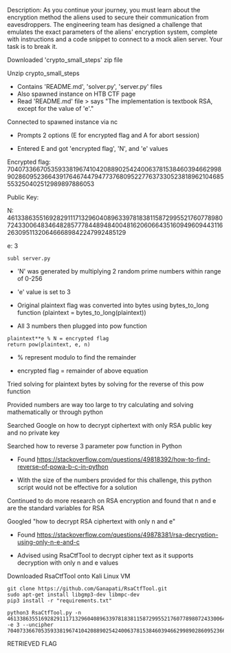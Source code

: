 Description: 
As you continue your journey, you must learn about the encryption method the aliens used to secure their communication from eavesdroppers. The engineering team has designed a challenge that emulates the exact parameters of the aliens' encryption system, complete with instructions and a code snippet to connect to a mock alien server. Your task is to break it.

Downloaded 'crypto_small_steps' zip file

Unzip crypto_small_steps

- Contains 'README.md', 'solver.py', 'server.py' files
- Also spawned instance on HTB CTF page
- Read 'README.md' file > says "The implementation is textbook RSA, except for the value of 'e'."

Connected to spawned instance via nc
	
  - Prompts 2 options (E for encrypted flag and A for abort session)
	
  - Entered E and got 'encrypted flag', 'N', and 'e' values

Encrypted flag: 70407336670535933819674104208890254240063781538460394662998902860952366439176467447947737680952277637330523818962104685553250402512989897886053

Public Key: 

N: 4613386355169282911171329604089633978183811587299552176077898072433006483464828577784489484004816206066435160949609443116263095113206466689842247992485129

e: 3

```
subl server.py
```
- 'N' was generated by multiplying 2 random prime numbers within range of 0-256

- 'e' value is set to 3

- Original plaintext flag was converted into bytes using bytes_to_long function (plaintext = bytes_to_long(plaintext))

- All 3 numbers then plugged into pow function

```
plaintext**e % N = encrypted flag
return pow(plaintext, e, n)
```
- % represent modulo to find the remainder 

- encrypted flag = remainder of above equation
	
Tried solving for plaintext bytes by solving for the reverse of this pow function

Provided numbers are way too large to try calculating and solving mathematically or through python

Searched Google on how to decrypt ciphertext with only RSA public key and no private key

Searched how to reverse 3 parameter pow function in Python

- Found https://stackoverflow.com/questions/49818392/how-to-find-reverse-of-powa-b-c-in-python
	
- With the size of the numbers provided for this challenge, this python script would not be effective for a solution

Continued to do more research on RSA encryption and found that n and e are the standard variables for RSA

Googled "how to decrypt RSA ciphertext with only n and e"

- Found https://stackoverflow.com/questions/49878381/rsa-decryption-using-only-n-e-and-c

- Advised using RsaCtfTool to decrypt cipher text as it supports decryption with only n and e values
	
Downloaded RsaCtfTool onto Kali Linux VM
	
```
git clone https://github.com/Ganapati/RsaCtfTool.git
sudo apt-get install libgmp3-dev libmpc-dev
pip3 install -r "requirements.txt"

python3 RsaCtfTool.py -n 4613386355169282911171329604089633978183811587299552176077898072433006483464828577784489484004816206066435160949609443116263095113206466689842247992485129 -e 3 --uncipher 70407336670535933819674104208890254240063781538460394662998902860952366439176467447947737680952277637330523818962104685553250402512989897886053
```


RETRIEVED FLAG
